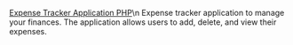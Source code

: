 [Expense Tracker Application PHP](https://roadmap.sh/projects/expense-tracker)\n
Expense tracker application to manage your finances. The application allows users to add, delete, and view their expenses.